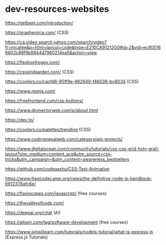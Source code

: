 # dev-resources-websites

https://getbem.com/introduction/

https://graphemica.com/ (CSS)

https://ca.video.search.yahoo.com/search/video?fr=mcafee&p=html+layout+code&type=E210CA91212G0#id=2&vid=ec805166602c88f9b9844d7960214ea5&action=view

https://flexboxfroggy.com/

https://cssgridgarden.com/ (CSS)

https://coolors.co/cacfd6-85ff9e-982649-f46036-bc8034  (CSS)

https://www.npmjs.com/

https://freefrontend.com/css-buttons/

https://www.divinectorweb.com/p/about.html

https://dev.to/

https://coolors.co/palettes/trending  (CSS)

https://www.codingnepalweb.com/category/api-projects/

https://www.digitalocean.com/community/tutorials/css-css-grid-holy-grail-layout?utm_medium=content_acq&utm_source=css-tricks&utm_campaign=&utm_content=awareness_bestsellers

https://github.com/codeaashu/CSS-Text-Animation

https://www.freecodecamp.org/news/the-definitive-node-js-handbook-6912378afc6e/

https://flaviocopes.com/javascript/ (free courses)

https://thevalleyofcode.com/

https://deepai.org/chat (AI)

https://alison.com/tag/software-development (free courses)

https://www.simplilearn.com/tutorials/nodejs-tutorial/what-is-express-js (Express.js Tutorials)

